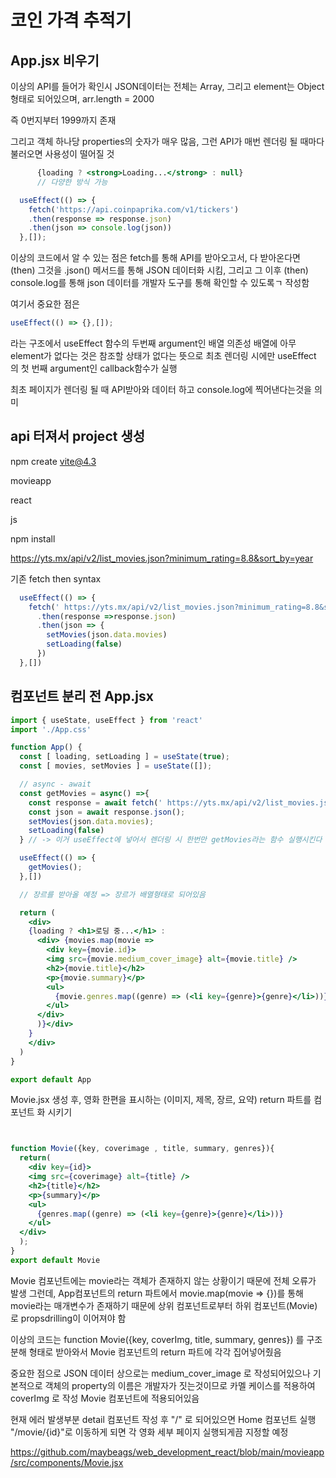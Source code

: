 # 코인 가격 추적기

## App.jsx 비우기

이상의 API를 들어가 확인시 JSON데이터는 전체는 Array, 그리고 element는 Object형태로 되어있으며, arr.length = 2000 

즉 0번지부터 1999까지 존재

그리고 객체 하나당 properties의 숫자가 매우 많음, 그런 API가 매번 렌더링 될 때마다 불러오면 사용성이 떨어질 것

```jsx
      {loading ? <strong>Loading...</strong> : null}
      // 다양한 방식 가능
```

```jsx
  useEffect(() => {
    fetch('https://api.coinpaprika.com/v1/tickers')
    .then(response => response.json)
    .then(json => console.log(json))
  },[]);
```

이상의 코드에서 알 수 있는 점은 fetch를 통해 API를 받아오고서, 다 받아온다면 (then) 그것을 .json() 메서드를 통해 JSON 데이터화 시킴, 그리고 그 이후 (then) console.log를 통해 json 데이터를 개발자 도구를 통해 확인할 수 있도록ㄱ 작성함

여기서 중요한 점은
```jsx
useEffect(() => {},[]);
```
라는 구조에서  useEffect 함수의 두번째 argument인 배열
의존성 배열에 아무 element가 없다는 것은 참조할 상태가 없다는 뜻으로 최초 렌더링 시에만 useEffect 의 첫 번째 argument인 callback함수가 실행

최초 페이지가 렌더링 될 때 API받아와 데이터 하고 console.log에 찍어낸다는것을 의미

## api 터져서 project 생성

npm create vite@4.3

movieapp

react

js


npm install

https://yts.mx/api/v2/list_movies.json?minimum_rating=8.8&sort_by=year

기존 fetch then syntax
```jsx
  useEffect(() => {
    fetch(' https://yts.mx/api/v2/list_movies.json?minimum_rating=8.8&sort_by=year')
      .then(response =>response.json)
      .then(json => {
        setMovies(json.data.movies)
        setLoading(false)
      })
  },[])
```

##  컴포넌트 분리 전 App.jsx

```jsx
import { useState, useEffect } from 'react'
import './App.css'

function App() {
  const [ loading, setLoading ] = useState(true);
  const [ movies, setMovies ] = useState([]);

  // async - await
  const getMovies = async() =>{
    const response = await fetch(' https://yts.mx/api/v2/list_movies.json?minimum_rating=8.8&sort_by=year')
    const json = await response.json();
    setMovies(json.data.movies);
    setLoading(false)
  } // -> 이거 useEffect에 넣어서 렌더링 시 한번만 getMovies라는 함수 실행시킨다  는 의미

  useEffect(() => {
    getMovies(); 
  },[])

  // 장르를 받아올 예정 => 장르가 배열형태로 되어있음

  return (
    <div>
    {loading ? <h1>로딩 중...</h1> : 
      <div> {movies.map(movie => 
        <div key={movie.id}>
        <img src={movie.medium_cover_image} alt={movie.title} />
        <h2>{movie.title}</h2>
        <p>{movie.summary}</p>
        <ul>
          {movie.genres.map((genre) => (<li key={genre}>{genre}</li>))}
        </ul>
      </div>
      )}</div>
    }
    </div>
  )
}

export default App
```

Movie.jsx 생성 후, 영화 한편을 표시하는 (이미지, 제목, 장르, 요약) return 파트를 컴포넌트 화 시키기


```jsx


function Movie({key, coverimage , title, summary, genres}){
  return(
    <div key={id}>
    <img src={coverimage} alt={title} />
    <h2>{title}</h2>
    <p>{summary}</p>
    <ul>
      {genres.map((genre) => (<li key={genre}>{genre}</li>))}
    </ul>
  </div>
  );
}
export default Movie
```
Movie 컴포넌트에는 movie라는 객체가 존재하지 않는 상황이기 때문에 전체 오류가 발생
그런데, App컴포넌트의 return 파트에서 movie.map(movie => {})를 통해 movie라는 매개변수가 존재하기 때문에 상위 컴포넌트로부터 하위 컴포넌트(Movie)로 propsdrilling이 이어져야 함

이상의 코드는 function Movie({key, coverImg, title, summary, genres}) 를 구조분해 형태로 받아와서 Movie 컴포넌트의 return 파트에 각각 집어넣어줬음

중요한 점으로 JSON 데이터 상으로는 medium_cover_image 로 작성되어있으나 기본적으로 객체의 property의 이름은 개발자가 짓는것이므로 카멜 케이스를 적용하여 coverImg 로 작성 Movie 컴포넌트에 적용되어있음

현재 에러 발생부분 detail 컴포넌트 작성 후 
"/" 로 되어있으면 Home 컴포넌트 실행
"/movie/{id}"로 이동하게 되면 각 영화 세부 페이지 실행되게끔 지정할 예정


https://github.com/maybeags/web_development_react/blob/main/movieapp/src/components/Movie.jsx